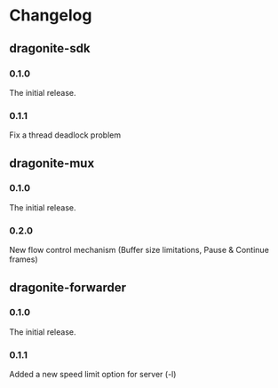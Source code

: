 # Changelog

## dragonite-sdk

### 0.1.0
The initial release.

### 0.1.1
Fix a thread deadlock problem

## dragonite-mux

### 0.1.0
The initial release.

### 0.2.0
New flow control mechanism (Buffer size limitations, Pause & Continue frames)

## dragonite-forwarder

### 0.1.0
The initial release.

### 0.1.1
Added a new speed limit option for server (-l)